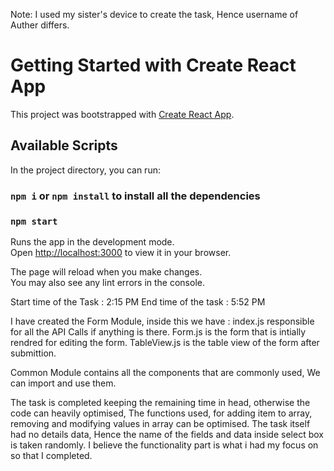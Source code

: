 Note: I used my sister's device to create the task,
Hence username of Auther differs.

# Getting Started with Create React App

This project was bootstrapped with [Create React App](https://github.com/facebook/create-react-app).

## Available Scripts

In the project directory, you can run:

### `npm i` or `npm install` to install all the dependencies

### `npm start`

Runs the app in the development mode.\
Open [http://localhost:3000](http://localhost:3000) to view it in your browser.

The page will reload when you make changes.\
You may also see any lint errors in the console.


Start time of the Task : 2:15 PM
End time of the task : 5:52 PM

I have created the Form Module, inside this we have :
    index.js responsible for all the API Calls if anything is there.
    Form.js is the form that is intially rendred for editing the form.
    TableView.js is the table view of the form after submittion.

Common Module contains all the components that are commonly used, We can import and use them.

The task is completed keeping the remaining time in head, otherwise the code can heavily optimised,
The functions used, for adding item to array, removing and modifying values in array can be optimised.
The task itself had no details data, Hence the name of the fields and data inside select box is taken randomly.
I believe the functionality part is what i had my focus on so that I completed.
